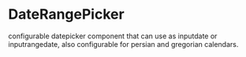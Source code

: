 # DateRangePicker
configurable datepicker component that can use as inputdate or inputrangedate, also configurable for persian and gregorian calendars.
